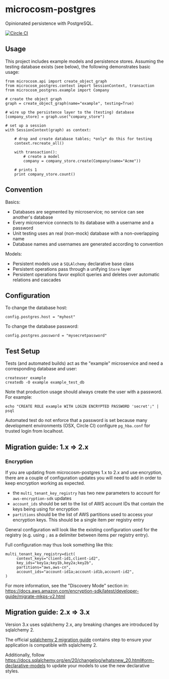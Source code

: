 # microcosm-postgres

Opinionated persistence with PostgreSQL.


[![Circle CI](https://circleci.com/gh/globality-corp/microcosm-postgres/tree/develop.svg?style=svg)](https://circleci.com/gh/globality-corp/microcosm-postgres/tree/develop)


## Usage

This project includes example models and persistence stores. Assuming the testing
database exists (see below), the following demonstrates basic usage:

    from microcosm.api import create_object_graph
    from microcosm_postgres.context import SessionContext, transaction
    from microcosm_postgres.example import Company

    # create the object graph
    graph = create_object_graph(name="example", testing=True)

    # wire up the persistence layer to the (testing) database
    [company_store] = graph.use("company_store")

    # set up a session
    with SessionContext(graph) as context:

        # drop and create database tables; *only* do this for testing
        context.recreate_all()

        with transaction():
            # create a model
            company = company_store.create(Company(name="Acme"))

        # prints 1
        print company_store.count()


## Convention

Basics:

 -  Databases are segmented by microservice; no service can see another's database
 -  Every microservice connects to its database with a username and a password
 -  Unit testing uses an real (non-mock) database with a non-overlapping name
 -  Database names and usernames are generated according to convention

Models:

 -  Persistent models use a `SQLAlchemy` declarative base class
 -  Persistent operations pass through a unifying `Store` layer
 -  Persistent operations favor explicit queries and deletes over automatic relations and cascades


## Configuration

To change the database host:

    config.postgres.host = "myhost"

To change the database password:

    config.postgres.password = "mysecretpassword"


## Test Setup

Tests (and automated builds) act as the "example" microservice and need a corresponding database
and user:

    createuser example
    createdb -O example example_test_db

Note that production usage should always create the user with a password. For example:

    echo "CREATE ROLE example WITH LOGIN ENCRYPTED PASSWORD 'secret';" | psql

Automated test do not enforce that a password is set because many development environments
(OSX, Circle CI) configure `pg_hba.conf` for trusted login from localhost.

## Migration guide: 1.x => 2.x

### Encryption

If you are updating from microcosm-postgres 1.x to 2.x and use encryption, there are a couple of
configuration updates you will need to add in order to keep encryption working as expected.

* the `multi_tenant_key_registry` has two new parameters to account for `aws-encryption-sdk` updates
* `account_ids` should be set to the list of AWS account IDs that contain the keys being using for encryption
* `partitions` should be the list of AWS partitions used to access your encryption keys. This should be a single
item per registry entry

General configuration will look like the existing configuration used for the registry (e.g. using `;` as a delimiter
between items per registry entry).

Full configuration may thus look something like this:

    multi_tenant_key_registry=dict(
         context_keys="client-id1,client-id2",
         key_ids="key1a;key1b,key2a;key2b",
         partitions="aws,aws-cn",
         account_ids="account-id1a;account-id1b,account-id2",
    )

For more information, see the "Discovery Mode" section in:
https://docs.aws.amazon.com/encryption-sdk/latest/developer-guide/migrate-mkps-v2.html


## Migration guide: 2.x => 3.x
Version 3.x uses sqlalchemy 2.x, any breaking changes are introduced by sqlalchemy 2.

The official [sqlalchemy 2 migration guide](https://docs.sqlalchemy.org/en/20/changelog/migration_20.html) contains step to ensure your application is compatible with sqlalchemy 2.

Additionally, follow https://docs.sqlalchemy.org/en/20/changelog/whatsnew_20.html#orm-declarative-models to update your models to use the new declarative styles.
